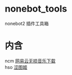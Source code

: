 # nonebot_tools
nonebot2 插件工具箱
# 内含
ncm [网易云无损音乐下载](https://github.com/kitUIN/nonebot_tools/tree/master/nonebot_tools/src/nonebot-plugin-ncm)  
hso [涩图姬](https://github.com/kitUIN/nonebot_tools/tree/master/nonebot_tools/src/nonebot-plugin-hso)  
